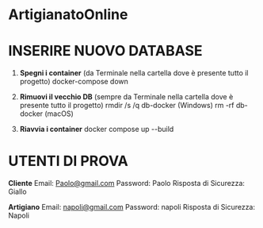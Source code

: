 # ArtigianatoOnline

# INSERIRE NUOVO DATABASE

1. **Spegni i container** (da Terminale nella cartella dove è presente tutto il progetto)
    docker-compose down

2. **Rimuovi il vecchio DB** (sempre da Terminale nella cartella dove è presente tutto il progetto)
    rmdir /s /q db-docker (Windows)
    rm -rf db-docker (macOS)

3. **Riavvia i container**
    docker compose up --build


# UTENTI DI PROVA
**Cliente**
Email: Paolo@gmail.com
Password: Paolo
Risposta di Sicurezza: Giallo

**Artigiano**
Email: napoli@gmail.com
Password: napoli
Risposta di Sicurezza: Napoli